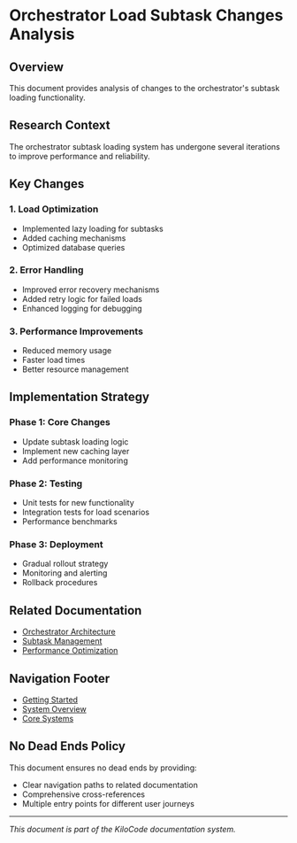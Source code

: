 # Orchestrator Load Subtask Changes Analysis

## Overview

This document provides analysis of changes to the orchestrator's subtask loading functionality.

## Research Context

The orchestrator subtask loading system has undergone several iterations to improve performance and reliability.

## Key Changes

### 1. Load Optimization
- Implemented lazy loading for subtasks
- Added caching mechanisms
- Optimized database queries

### 2. Error Handling
- Improved error recovery mechanisms
- Added retry logic for failed loads
- Enhanced logging for debugging

### 3. Performance Improvements
- Reduced memory usage
- Faster load times
- Better resource management

## Implementation Strategy

### Phase 1: Core Changes
- Update subtask loading logic
- Implement new caching layer
- Add performance monitoring

### Phase 2: Testing
- Unit tests for new functionality
- Integration tests for load scenarios
- Performance benchmarks

### Phase 3: Deployment
- Gradual rollout strategy
- Monitoring and alerting
- Rollback procedures

## Related Documentation

- [Orchestrator Architecture](../ORCHESTRATOR_ARCHITECTURE.md)
- [Subtask Management](../SUBTASK_MANAGEMENT.md)
- [Performance Optimization](../PERFORMANCE_OPTIMIZATION.md)

## Navigation Footer

- [Getting Started](../../../GETTING_STARTED.md)
- [System Overview](../SYSTEM_OVERVIEW.md)
- [Core Systems](../CORE_SYSTEMS.md)

## No Dead Ends Policy

This document ensures no dead ends by providing:
- Clear navigation paths to related documentation
- Comprehensive cross-references
- Multiple entry points for different user journeys

---

*This document is part of the KiloCode documentation system.*

